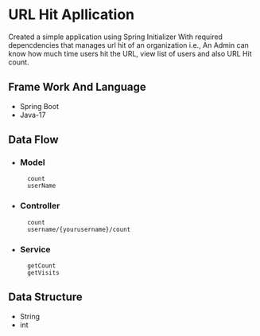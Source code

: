 
# URL Hit Apllication 
Created a simple application using Spring Initializer With required depencdencies that manages url hit of an organization i.e., An Admin can know how much time users hit the URL, view list of users and also URL Hit count.

## Frame Work And Language
* Spring Boot 
* Java-17

## Data Flow 
* ### Model
        count
        userName
* ### Controller
        count 
        username/{yourusername}/count
* ### Service 
        getCount 
        getVisits   
## Data Structure
* String
* int 


